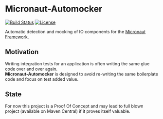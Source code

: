 # Micronaut-Automocker
[![Build Status](https://travis-ci.com/ledoyen/micronaut-automocker.svg?branch=master)](https://travis-ci.com/ledoyen/micronaut-automocker)
[![License](https://img.shields.io/github/license/ledoyen/micronaut-automocker.svg)](https://opensource.org/licenses/Apache-2.0)

Automatic detection and mocking of IO components for the [Micronaut Framework](http://micronaut.io).

## Motivation
Writing integration tests for an application is often writing the same glue code over and over again.  
**Micronaut-Automocker** is designed to avoid re-writing the same boilerplate code and focus on test added value.

## State
For now this project is a Proof Of Concept and may lead to full blown project (available on Maven Central) if it proves itself valuable. 
